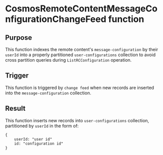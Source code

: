 # CosmosRemoteContentMessageConfigurationChangeFeed function

## Purpose
This function indexes the remote content's `message-configuration` by their `userId` into a properly partitioned `user-configurations` collection to avoid cross partition queries during `ListRCConfiguration` operation.

## Trigger
This function is triggered by `change feed` when new records are inserted into the `message-configuration` collection.

## Result
This function inserts new records into `user-configurations` collection, partitioned by `userId` in the form of:
```
{
    userId: "user id"
    id: "configuration id"
}
```

